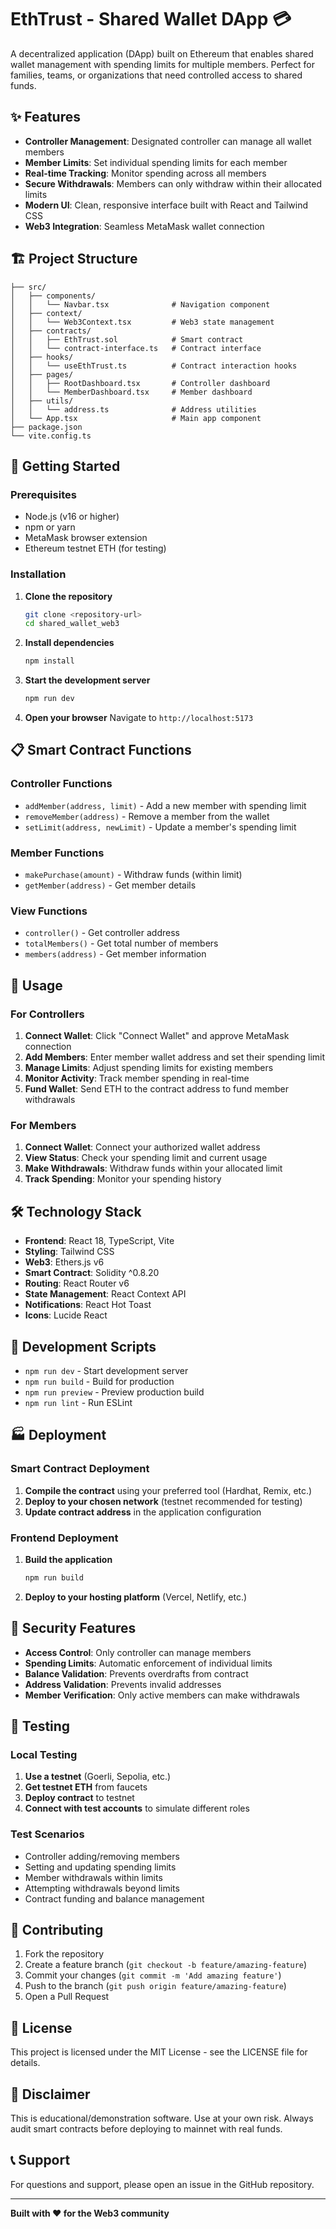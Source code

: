 # EthTrust - Shared Wallet DApp 💳

A decentralized application (DApp) built on Ethereum that enables shared wallet management with spending limits for multiple members. Perfect for families, teams, or organizations that need controlled access to shared funds.

## ✨ Features

- **Controller Management**: Designated controller can manage all wallet members
- **Member Limits**: Set individual spending limits for each member
- **Real-time Tracking**: Monitor spending across all members
- **Secure Withdrawals**: Members can only withdraw within their allocated limits
- **Modern UI**: Clean, responsive interface built with React and Tailwind CSS
- **Web3 Integration**: Seamless MetaMask wallet connection

## 🏗️ Project Structure

```
├── src/
│   ├── components/
│   │   └── Navbar.tsx              # Navigation component
│   ├── context/
│   │   └── Web3Context.tsx         # Web3 state management
│   ├── contracts/
│   │   ├── EthTrust.sol            # Smart contract
│   │   └── contract-interface.ts   # Contract interface
│   ├── hooks/
│   │   └── useEthTrust.ts          # Contract interaction hooks
│   ├── pages/
│   │   ├── RootDashboard.tsx       # Controller dashboard
│   │   └── MemberDashboard.tsx     # Member dashboard
│   ├── utils/
│   │   └── address.ts              # Address utilities
│   └── App.tsx                     # Main app component
├── package.json
└── vite.config.ts
```

## 🚀 Getting Started

### Prerequisites

- Node.js (v16 or higher)
- npm or yarn
- MetaMask browser extension
- Ethereum testnet ETH (for testing)

### Installation

1. **Clone the repository**
   ```bash
   git clone <repository-url>
   cd shared_wallet_web3
   ```

2. **Install dependencies**
   ```bash
   npm install
   ```

3. **Start the development server**
   ```bash
   npm run dev
   ```

4. **Open your browser**
   Navigate to `http://localhost:5173`

## 📋 Smart Contract Functions

### Controller Functions
- `addMember(address, limit)` - Add a new member with spending limit
- `removeMember(address)` - Remove a member from the wallet
- `setLimit(address, newLimit)` - Update a member's spending limit

### Member Functions
- `makePurchase(amount)` - Withdraw funds (within limit)
- `getMember(address)` - Get member details

### View Functions
- `controller()` - Get controller address
- `totalMembers()` - Get total number of members
- `members(address)` - Get member information

## 🎯 Usage

### For Controllers

1. **Connect Wallet**: Click "Connect Wallet" and approve MetaMask connection
2. **Add Members**: Enter member wallet address and set their spending limit
3. **Manage Limits**: Adjust spending limits for existing members
4. **Monitor Activity**: Track member spending in real-time
5. **Fund Wallet**: Send ETH to the contract address to fund member withdrawals

### For Members

1. **Connect Wallet**: Connect your authorized wallet address
2. **View Status**: Check your spending limit and current usage
3. **Make Withdrawals**: Withdraw funds within your allocated limit
4. **Track Spending**: Monitor your spending history

## 🛠️ Technology Stack

- **Frontend**: React 18, TypeScript, Vite
- **Styling**: Tailwind CSS
- **Web3**: Ethers.js v6
- **Smart Contract**: Solidity ^0.8.20
- **Routing**: React Router v6
- **State Management**: React Context API
- **Notifications**: React Hot Toast
- **Icons**: Lucide React

## 🔧 Development Scripts

- `npm run dev` - Start development server
- `npm run build` - Build for production
- `npm run preview` - Preview production build
- `npm run lint` - Run ESLint

## 🏭 Deployment

### Smart Contract Deployment

1. **Compile the contract** using your preferred tool (Hardhat, Remix, etc.)
2. **Deploy to your chosen network** (testnet recommended for testing)
3. **Update contract address** in the application configuration

### Frontend Deployment

1. **Build the application**
   ```bash
   npm run build
   ```

2. **Deploy to your hosting platform** (Vercel, Netlify, etc.)

## 🔐 Security Features

- **Access Control**: Only controller can manage members
- **Spending Limits**: Automatic enforcement of individual limits
- **Balance Validation**: Prevents overdrafts from contract
- **Address Validation**: Prevents invalid addresses
- **Member Verification**: Only active members can make withdrawals

## 🧪 Testing

### Local Testing

1. **Use a testnet** (Goerli, Sepolia, etc.)
2. **Get testnet ETH** from faucets
3. **Deploy contract** to testnet
4. **Connect with test accounts** to simulate different roles

### Test Scenarios

- Controller adding/removing members
- Setting and updating spending limits
- Member withdrawals within limits
- Attempting withdrawals beyond limits
- Contract funding and balance management

## 🤝 Contributing

1. Fork the repository
2. Create a feature branch (`git checkout -b feature/amazing-feature`)
3. Commit your changes (`git commit -m 'Add amazing feature'`)
4. Push to the branch (`git push origin feature/amazing-feature`)
5. Open a Pull Request

## 📝 License

This project is licensed under the MIT License - see the LICENSE file for details.

## 🚨 Disclaimer

This is educational/demonstration software. Use at your own risk. Always audit smart contracts before deploying to mainnet with real funds.

## 📞 Support

For questions and support, please open an issue in the GitHub repository.

---

**Built with ❤️ for the Web3 community**
